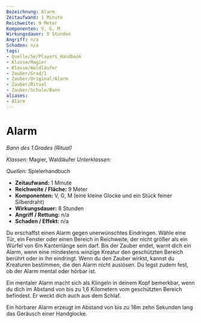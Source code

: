 ```yaml
---
Bezeichnung: Alarm
Zeitaufwand: 1 Minute
Reichweite: 9 Meter
Komponenten: V, G, M
Wirkungsdauer: 8 Stunden
Angriff: n/a
Schaden: n/a
tags:
- Quelle/5e/Players_Handbook
- Klasse/Magier
- Klasse/Waldläufer
- Zauber/Grad/1
- Zauber/Original/Alarm
- Zauber/Ritual
- Zauber/Schule/Bann
aliases: 
- Alarm
---
```

# Alarm
_Bann des 1.Grades (Ritual)_

_Klassen:_ Magier, Waldläufer
_Unterklassen:_

_Quellen:_ Spielerhandbuch
 
- **Zeitaufwand:** 1 Minute
- **Reichweite / Fläche:** 9 Meter
- **Komponenten:** V, G, M (eine kleine Glocke und ein Stück feiner Silberdraht)
- **Wirkungsdauer:** 8 Stunden
- **Angriff / Rettung:** n/a
- **Schaden / Effekt:**  n/a

Du erschaffst einen Alarm gegen unerwünschtes Eindringen. Wähle eine Tür, ein Fenster oder einen Bereich in Reichweite, der nicht größer als ein Würfel von 6m Kantenlänge sein darf. Bis der Zauber endet, warnt dich ein Alarm, wenn eine mindestens winzige Kreatur den geschützten Bereich berührt oder in ihn eindringt. Wenn du den Zauber wirkst, kannst du Kreaturen bestimmen, die den Alarm nicht auslösen. Du legst zudem fest, ob der Alarm mental oder hörbar ist.

Ein mentaler Alarm macht sich als Klingeln in deinem Kopf bemerkbar, wenn du dich im Abstand von bis zu 1,6 Kilometern vom geschützten Bereich befindest. Er weckt dich auch aus dem Schlaf.

Ein hörbarer Alarm erzeugt im Abstand von bis zu 18m zehn Sekunden lang das Geräusch einer Handglocke.